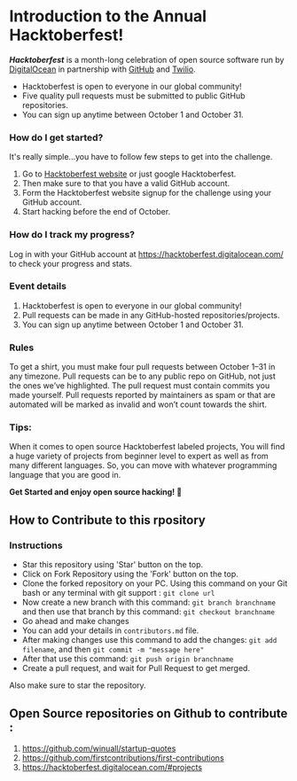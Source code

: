 # Introduction to the Annual Hacktoberfest!

**_Hacktoberfest_** is a month-long celebration of open source software run by [DigitalOcean](https://www.digitalocean.com/) in partnership with [GitHub](https://github.com/) and [Twilio](https://www.twilio.com/).

* Hacktoberfest is open to everyone in our global community!
* Five quality pull requests must be submitted to public GitHub repositories.
* You can sign up anytime between October 1 and October 31.

### How do I get started?
It's really simple...you have to follow few steps to get into the challenge.
1. Go to [Hacktoberfest website](https://hacktoberfest.digitalocean.com/) or just google Hacktoberfest.
2. Then make sure to that you have a valid GitHub account.
3. Form the Hacktoberfest website signup for the challenge using your GitHub account.
4. Start hacking before the end of October.

### How do I track my progress?
Log in with your GitHub account at https://hacktoberfest.digitalocean.com/ to check your progress and stats.

### Event details
1. Hacktoberfest is open to everyone in our global community!
2. Pull requests can be made in any GitHub-hosted repositories/projects.
3. You can sign up anytime between October 1 and October 31.
### Rules
To get a shirt, you must make four pull requests between October 1–31 in any timezone. Pull requests can be to any public repo on GitHub, not just the ones we’ve highlighted. The pull request must contain commits you made yourself. Pull requests reported by maintainers as spam or that are automated will be marked as invalid and won’t count towards the shirt.

### Tips:

When it comes to open source Hacktoberfest labeled projects, You will find a huge variety of projects from beginner level to expert as well as from many different languages. So, you can move with whatever programming language that you are good in.

__Get Started and enjoy open source hacking! :tada:__

## How to Contribute to this rpository

### Instructions

- Star this repository using 'Star' button on the top.
- Click on Fork Repository using the 'Fork' button on the top.
- Clone the forked repository on your PC. Using this command on your Git bash or any terminal with git support : ``` git clone url ```
- Now create a new branch with this command: ``` git branch branchname ``` and then use that branch by this command: ``` git checkout branchname ```
- Go ahead and make changes
- You can add your details in ``` contributors.md ``` file.
- After making changes use this command to add the changes: ``` git add filename ```, and then ``` git commit -m "message here" ```
- After that use this command: ``` git push origin branchname ```
- Create a pull request, and wait for Pull Request to get merged.

Also make sure to star the repository.

## Open Source repositories on Github to contribute :

1. https://github.com/winuall/startup-quotes
2. https://github.com/firstcontributions/first-contributions
3. https://hacktoberfest.digitalocean.com/#projects

